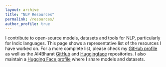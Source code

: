 ```yaml
---
layout: archive
title: "NLP Resources"
permalink: /resources/
author_profile: true
---
```


I contribute to open-source models, datasets and tools for NLP, particularly for Indic languages. This page shows a representative list of the resources I have worked on. For a more complete list, please check my [GitHub profile](https://github.com/anoopkunchukuttan) as well as the AI4Bharat [GitHub](https://github.com/AI4Bharat) and [Huggingface](https://huggingface.co/ai4bharat) repositories. I also maintain a [Hugging Face profile](https://huggingface.co/ai4bharat) where I share models and datasets.

<!-- <h2> Models </h2>

<h2> Datasets </h2>
<ul> 

  <li> <a href="https://indicnlp.ai4bharat.org/samanantar" target="_blank">Samanantar Parallel Corpus</a>. Parallel corpora all major Indian languages containing 46 million sentence pairs between English and all major Indian languages.
  </li>
  <p/>

  <li> <a href="https://indicnlp.ai4bharat.org" target="_blank">AI4Bharat-IndicNLPSuite</a>. Text corpora (billions of words), multilingal language model (IndicBERT), word embeddings, text classification datasets for all major Indian languages.
  </li>
  <p/>

<li> <a href="http://www.cfilt.iitb.ac.in/iitb_parallel" target="_blank">IIT Bombay Parallel Corpus</a> <br/>
The IIT Bombay English-Hindi corpus contains parallel corpus for English-Hindi as well as monolingual Hindi corpus collected from a variety of existing sources and corpora developed at the Center for Indian Language Technology, IIT Bombay over the years. This is the largest English-Hindi Parallel Corpus available in the public domain. 
 </li>
<p/>

<li> <a href="https://indicnlp.ai4bharat.org/explorer" target="_blank">IndicNLP Catalog</a> <br/>
  A comprehensive listing of Indian language NLP resources.
   </li>
  <p/>

<li> <a href="https://github.com/anoopkunchukuttan/indowordnet_parallel" target="_blank">IndoWordnet Parallel Corpus</a>. Parallel corpora mined from IndoWordNet gloss and/or examples for Indian-Indian language corpora (6.3 million segments, 18 languages).
   </li>
  <p/>

<li> <a href="https://github.com/anoopkunchukuttan/geomm#english-indian-language-bilingual-embeddings" target="_blank" >GeoMM Word Embeddings for Indian languages</a> <br/>
Bilingual embeddings for Indian languages trained using GeoMM
 </li>
<p/>

<li> <a href="https://github.com/anoopkunchukuttan/crowd-indic-transliteration-data" target="_blank" >Xlit-Crowd: Hindi-English Transliteration Corpus</a> <br/>
This is a  corpus containing transliteration pairs for Hindi-English. These pairs were obtained via crowdsourcing by asking workers to transliterate Hindi words into the Roman script. The tasks were done on Amazon Mechanical Turk and yielded a total of 14919 pairs. 
 </li>
<p/>

<li> <a href="http://www.cfilt.iitb.ac.in/iitb_parallel/supplementary_resources/xlit-iitb-par.tgz" target="_blank" >Xlit-IITB-Par: Hindi-English Transliteration Corpus</a> <br/>
This is a corpus containing transliteration pairs for Hindi-English. These pairs were automatically mined from the IIT Bombay English-Hindi Parallel Corpus using the Moses Transliteration Module. The corpus contains 68,922 pairs.
 </li>
<p/>

<li> <a href="http://www.cfilt.iitb.ac.in/brahminet/static/register.html" target="_blank"> <i>Brahmi-Net</i> Transliteration Corpus for Indian languages</a> <br/>
The Brahmi-Net transliteration resources consist of parallel transliteration corpora for 110 language pairs, comprising 10 Indian languages and English. The transliteration corpus has been mined from the Indian Language Corpora Initiative (ILCI) parallel corpus, containing tourism and health domains sentences. 

<p/>

<li> <a href="http://www.cfilt.iitb.ac.in/~moses/shata_anuvaadak" target="_blank" >Sata-Anuvaadak: Translation Resources</a> <br/>
  110 translation models for Phrase based SMT between the languages mentioned above. This includes phrase tables, lexicalized reordering models and language models along with learnt parameters.
   </li>
  <p/>

</ul>  -->
